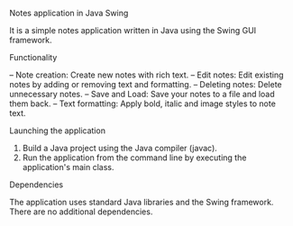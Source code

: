 Notes application in Java Swing

It is a simple notes application written in Java using the Swing GUI framework.

Functionality

– Note creation: Create new notes with rich text.
– Edit notes: Edit existing notes by adding or removing text and formatting.
– Deleting notes: Delete unnecessary notes.
– Save and Load: Save your notes to a file and load them back.
– Text formatting: Apply bold, italic and image styles to note text.

Launching the application

1. Build a Java project using the Java compiler (javac).
2. Run the application from the command line by executing the application's main class.

Dependencies

The application uses standard Java libraries and the Swing framework. There are no additional dependencies.
